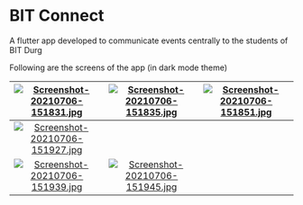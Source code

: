 # BIT Connect

A flutter app developed to communicate events centrally to the students of BIT Durg 


Following are the screens of the app (in dark mode theme)


|[![Screenshot-20210706-151831.jpg](https://i.postimg.cc/vBDPWD7r/Screenshot-20210706-151831.jpg)](https://postimg.cc/S2F74SvR) |  [![Screenshot-20210706-151835.jpg](https://i.postimg.cc/3xnCnYxn/Screenshot-20210706-151835.jpg)](https://postimg.cc/75J2Lv72)| [![Screenshot-20210706-151851.jpg](https://i.postimg.cc/02vYvb6V/Screenshot-20210706-151851.jpg)](https://postimg.cc/YjXGf2zF)|
| :---:        |     :---:      |         :---: |
|   [![Screenshot-20210706-151927.jpg](https://i.postimg.cc/yN2Rbd4X/Screenshot-20210706-151927.jpg)](https://postimg.cc/1gc4gyzf)   | 
    [![Screenshot-20210706-151939.jpg](https://i.postimg.cc/FzVJzVfD/Screenshot-20210706-151939.jpg)](https://postimg.cc/9wzfNTY7)   | [![Screenshot-20210706-151945.jpg](https://i.postimg.cc/fTM9FpFF/Screenshot-20210706-151945.jpg)](https://postimg.cc/F1nzkWhg)  |












